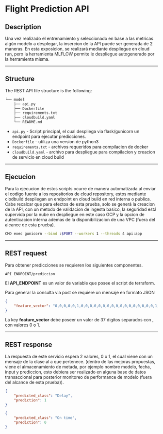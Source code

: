 # Flight Prediction API

## Description

Una vez realizado el entrenamiento y seleccionado en base a las metricas algún modelo a desplegar, la insercion de la API puede ser generada de 2 maneras.
En esta exposicion, se realizará mediante despliegue en cloud run, pero la herramienta MLFLOW permite le despliegue autogenerado por la herramienta misma.

---

## Structure  

The REST API file structure is the following: 

```bash
└── model
    ├── api.py
    ├── Dockerfile
    ├── requirements.txt
    ├── cloudbuild.yaml
    └── README.md
```

* `api.py` - Script principal, el cual despliega via flask/gunicorn un endpoint para ejecutar predicciones.
* `Dockerfile` - utiliza una version de python3
* `requirements.txt` - archivos requeridos para compilacion de docker
* `cloudbuild.yaml` - archivo para despliegue para compilacion y creacion de servicio en cloud build

---

## Ejecucion

Para la ejecucion de estos scripts ocurre de manera automatizada al enviar el codigo fuente a los repositorios de cloud repository, estos mediante clodbuild despliegan un endpoint en cloud build en red interna o publica.
Cabe recalcar que para efectos de esta prueba, solo se generá la creacion de la API, con un metodo de validacion de ingesta basico, la seguridad está supervida por la nube en despliegue en este caso GCP y la opcion de autenticacion interna ademas
de la disponibilizacion de una VPC (fuera del alcance de esta prueba).

```bash
CMD exec gunicorn --bind :$PORT --workers 1 --threads 4 api:app
```

---

## REST request

Para obtener predicciones se requieren los siguientes componentes.

```bash
API_ENDPOINT/prediccion
```

El **API_ENDPOINT** es un valor de variable que posee el script de terraform.


Para generar la consulta via post se requiere un mensaje en formato JSON

```json
{
    "feature_vector": "0,0,0,0,0,1,0,0,0,0,0,0,0,0,0,0,0,0,0,0,0,0,0,1,0,0,0,0,0,0,0,0,0,0,0,0,1"
}
```

La key **feature_vector** debe poseer un valor de 37 digitos separados con , con valores 0 o 1.

---
## REST response

La respuesta de este servicio espera 2 valores, 0 o 1, el cual viene con un mensaje de la clase al a que pertenece.
(dentro de las mejoras propuestas, viene el almacenamiento de metada, por ejemplo nombre modelo, fecha, input y prediccion, esto debiera ser realizado en alguna base de datos transaccional para posterior monitoreo de performance de modelo (fuera del alcance de esta prueba)).

```json
{
    "predicted_class": "Delay",
    "prediction": 1
}
```


```json
{
    "predicted_class": "On time",
    "prediction": 0
}
```
